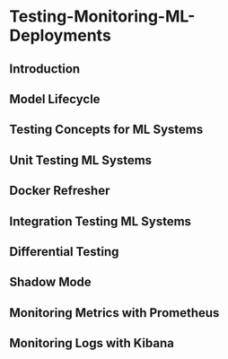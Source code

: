 # Testing-Monitoring-ML-Deployments

## Introduction
## Model Lifecycle
## Testing Concepts for ML Systems
## Unit Testing ML Systems
## Docker Refresher
## Integration Testing ML Systems
## Differential Testing
## Shadow Mode
## Monitoring Metrics with Prometheus
## Monitoring Logs with Kibana
